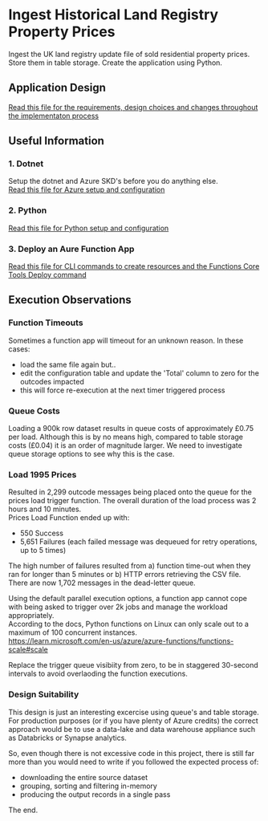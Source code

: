 # Ingest Historical Land Registry Property Prices
Ingest the UK land registry update file of sold residential property prices.  Store them in table storage.  Create the application using Python.

## Application Design
[Read this file for the requirements, design choices and changes throughout the implementaton process](design.md)  

## Useful Information
### 1. Dotnet
Setup the dotnet and Azure SKD's before you do anything else.  
[Read this file for Azure setup and configuration](azure.md)  

### 2. Python
[Read this file for Python setup and configuration](python.md)  

### 3. Deploy an Aure Function App
[Read this file for CLI commands to create resources and the Functions Core Tools Deploy command](funcapp.md) 


## Execution Observations
### Function Timeouts
Sometimes a function app will timeout for an unknown reason. In these cases:
- load the same file again but..
- edit the configuration table and update the 'Total' column to zero for the outcodes impacted
- this will force re-execution at the next timer triggered process

### Queue Costs
Loading a 900k row dataset results in queue costs of approximately £0.75 per load.  Although this is by no means high, compared to table storage costs (£0.04) it is an order of magnitude larger.  We need to investigate queue storage options to see why this is the case.  

### Load 1995 Prices
Resulted in 2,299 outcode messages being placed onto the queue for the prices load trigger function.   The overall duration of the load process was 2 hours and 10 minutes.  
Prices Load Function ended up with:  
- 550 Success
- 5,651 Failures (each failed message was dequeued for retry operations, up to 5 times)  

The high number of failures resulted from a) function time-out when they ran for longer than 5 minutes or b) HTTP errors retrieving the CSV file.  
There are now 1,702 messages in the dead-letter queue.  

Using the default parallel execution options, a function app cannot cope with being asked to trigger over 2k jobs and manage the workload appropriately.  
According to the docs, Python functions on Linux can only scale out to a maximum of 100 concurrent instances.  
https://learn.microsoft.com/en-us/azure/azure-functions/functions-scale#scale

Replace the trigger queue visibiity from zero, to be in staggered 30-second intervals to avoid overlaoding the function executions.

### Design Suitability
This design is just an interesting excercise using queue's and table storage.  For production purposes (or if you have plenty of Azure credits) the correct approach would be to use a data-lake and data warehouse appliance such as Databricks or Synapse analytics.  

So, even though there is not excessive code in this project, there is still far more than you would need to write if you followed the expected process of:
- downloading the entire source dataset
- grouping, sorting and filtering in-memory
- producing the output records in a single pass

The end.  


